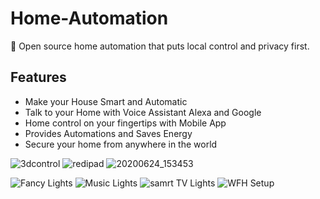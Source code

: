 # Home-Automation
🏡 Open source home automation that puts local control and privacy first.

## Features

- Make your House Smart and Automatic
- Talk to your Home with Voice Assistant Alexa and Google
- Home control on your fingertips with Mobile App
- Provides Automations and Saves Energy
- Secure your home from anywhere in the world

![3dcontrol](https://user-images.githubusercontent.com/22457544/137613504-ade7ce13-bc45-4a16-8876-4a47799b1d78.gif)
![redipad](https://user-images.githubusercontent.com/22457544/137613474-377ac628-43cc-4c6e-8fcc-3b17b946ca53.gif)
![20200624_153453](https://user-images.githubusercontent.com/22457544/137613476-c7648a70-04d2-4741-88f6-a8dce2a516be.gif)

![Fancy Lights](https://user-images.githubusercontent.com/22457544/150728648-7d6d32f2-46d6-46eb-a903-fc0734bee1c0.gif)
![Music Lights](https://user-images.githubusercontent.com/22457544/150728651-8bd95d34-b4bf-414a-b7df-f8df6ed36ca2.gif)
![samrt TV Lights](https://user-images.githubusercontent.com/22457544/150728655-5f503f8d-00af-4670-86a0-602d1760c004.gif)
![WFH Setup](https://user-images.githubusercontent.com/22457544/150728667-f428e717-601f-4536-8e0b-c767b7c278d8.gif)

